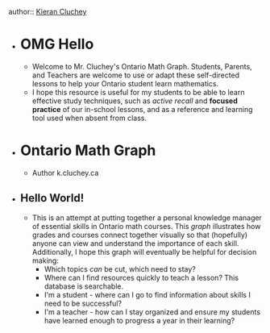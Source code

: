 author:: [Kieran Cluchey](https://k.cluchey.ca/)

- # OMG Hello
	- Welcome to Mr. Cluchey's Ontario Math Graph. Students, Parents, and Teachers are welcome to use or adapt these self-directed lessons to help your Ontario student learn mathematics.
	- I hope this resource is useful for my students to be able to learn effective study techniques, such as *active recall* and **focused practice** of our in-school lessons, and as a reference and learning tool used when absent from class.
- # Ontario Math Graph
	- Author k.cluchey.ca
- ## Hello World!
	- This is an attempt at putting together a personal knowledge manager of essential skills in Ontario math courses. This *graph* illustrates how grades and courses connect together visually so that (hopefully) anyone can view and understand the importance of each skill. Additionally, I hope this graph will eventually be helpful for decision making:
		- Which topics *can* be cut, which need to stay?
		- Where can I find resources quickly to teach a lesson? This database is searchable.
		- I'm a student - where can I go to find information about skills I need to be successful?
		- I'm a teacher - how can I stay organized and ensure my students have learned enough to progress a year in their learning?